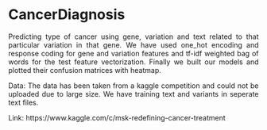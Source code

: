 # CancerDiagnosis

<p align="justify">
Predicting type of cancer using gene, variation and text related to that particular variation in that gene. We have used one_hot encoding and response coding for gene and 
variation features and tf-idf weighted bag of words for the test feature vectorization. Finally we built our models and plotted their confusion matrices with heatmap. 
</p>

<p align="justify">
Data: The data has been taken from a kaggle competition and could not be uploaded due to large size. We have training text and variants in seperate text files.
</p>
Link: https://www.kaggle.com/c/msk-redefining-cancer-treatment
